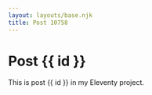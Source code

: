 ```yaml
---
layout: layouts/base.njk
title: Post 10758
---
```


# Post {{ id }}

This is post {{ id }} in my Eleventy project.
